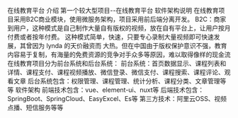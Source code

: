 在线教育平台
介绍
第一个较大型项目--在线教育平台
软件架构说明 在线教育项目采用B2C商业模块，使用微服务架构，项目采用前后端分离开发。
B2C：商家到用户，这种模式是自己制作大量自有版权的视频，放在自有平台上，让用户按月付费或者按年付费。 这种模式简单，快速，只要专心录制大量视频即可快速发展，其曾因为 lynda 的天价融资而 大热。但在中国由于版权保护意识不强，教育内容易于复制，有海量的免费资源的竞争对手众多等原因，难以取得像样的现金流
在线教育项目分为前台系统和后台系统： 前台系统：首页数据显示、课程列表和详情、课程支付、课程视频播放、微信登录、微信支付、课程搜索、课程评论、观看文章 后台系统包含：权限管理、课程管理、统计分析、课程分类、文章管理等等
软件架构
前端技术包含：vue、element-ui、nuxt等 后端技术包含：SpringBoot、SpringCloud、EasyExcel、Es等 第三方技术：阿里云OSS、视频点播、短信服务等等
